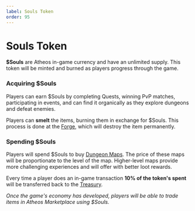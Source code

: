 ```yaml
---
label: Souls Token
order: 95
---
```


# Souls Token
**$Souls** are Atheos in-game currency and have an unlimited supply. This token will be minted and burned as players progress through the game.  

### **Acquiring $Souls**  
Players can earn $Souls by completing Quests, winning PvP matches, participating in events, and can find it organically as they explore dungeons and defeat enemies. 

Players can **smelt** the items, burning them in exchange for $Souls.  This process is done at the [Forge](https://atheosgame.github.io/game/commongrounds/the-forge/), which will destroy the item permanently. 

### **Spending $Souls**   
Players will spend $Souls to buy [Dungeon Maps](https://atheosgame.github.io/game/gameplaymechanics/maps/). The price of these maps will be proportionate to the level of the map. Higher-level maps provide more challenging experiences and will offer with better loot rewards. 

Every time a player does an in-game transaction **10% of the token's spent** will be transferred back to the [Treasury](https://atheosgame.github.io/tokenomics/treasury/).

*Once the game's economy has developed, players will be able to trade items in Atheos Marketplace using $Souls.*
